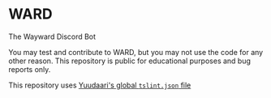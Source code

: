 # WARD
The Wayward Discord Bot

You may test and contribute to WARD, but you may not use the code for any other reason. This repository is public for educational purposes and bug reports only.

This repository uses [Yuudaari's global `tslint.json` file](https://github.com/Yuudaari/tslint.json)